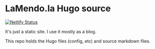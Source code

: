# LaMendo.la Hugo source

[![Netlify Status](https://api.netlify.com/api/v1/badges/1f479b76-db06-4053-a95b-1e9c92c62f7e/deploy-status)](https://app.netlify.com/sites/lamendola/deploys)

It's just a static site. I use it mostly as a blog.

This repo holds the Hugo files (config, etc) and source markdown files.

